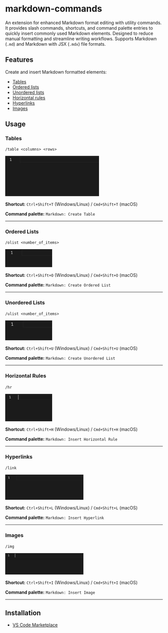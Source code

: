 # markdown-commands

An extension for enhanced Markdown format editing with utility commands. It provides slash commands, shortcuts, and command palette entries to quickly insert commonly used Markdown elements. Designed to reduce manual formatting and streamline writing workflows. Supports Markdown (`.md`) and Markdown with JSX (`.mdx`) file formats.

## Features

Create and insert Markdown formatted elements:

- [Tables](#tables)
- [Ordered lists](#ordered-lists)
- [Unordered lists](#unordered-lists)
- [Horizontal rules](#horizontal-rule)
- [Hyperlinks](#hyperlink)
- [Images](#image)

## Usage

### Tables

```
/table <columns> <rows>
```

<img src="./assets/gifs/table.gif" width="300px" />

<br />

**Shortcut:** `Ctrl+Shift+T` (Windows/Linux) / `Cmd+Shift+T` (macOS)

**Command palette:** `Markdown: Create Table`

---

### Ordered Lists

```
/olist <number_of_items>
```

<img src="./assets/gifs/ordered-list.gif" width="150px" />

<br />

**Shortcut:** `Ctrl+Shift+O` (Windows/Linux) / `Cmd+Shift+O` (macOS)

**Command palette:** `Markdown: Create Ordered List`

---

### Unordered Lists

```
/ulist <number_of_items>
```

<img src="./assets/gifs/unordered-list.gif" width="150px" />

<br />

**Shortcut:** `Ctrl+Shift+U` (Windows/Linux) / `Cmd+Shift+U` (macOS)

**Command palette:** `Markdown: Create Unordered List`

---

### Horizontal Rules

 `/hr`

<img src="./assets/gifs/horizontal-rule.gif" width="150px" />

<br />

**Shortcut:** `Ctrl+Shift+H` (Windows/Linux) / `Cmd+Shift+H` (macOS)

**Command palette:** `Markdown: Insert Horizontal Rule`

---

### Hyperlinks

 `/link`

<img src="./assets/gifs/hyperlink.gif" width="250px" />

<br />

**Shortcut:** `Ctrl+Shift+L` (Windows/Linux) / `Cmd+Shift+L` (macOS)

**Command palette:** `Markdown: Insert Hyperlink`

---

### Images

 `/img`

<img src="./assets/gifs/image.gif" width="250px" />

<br />

**Shortcut:** `Ctrl+Shift+I` (Windows/Linux) / `Cmd+Shift+I` (macOS)

**Command palette:** `Markdown: Insert Image`

---

## Installation

- [VS Code Marketplace](https://marketplace.visualstudio.com/items?itemName=jurajstefanic.md-commands)
